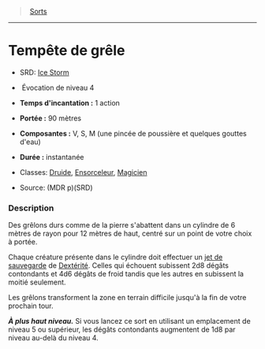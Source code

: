 ﻿---
!SpellItem
Family: SpellHD
Level: 4
Type: Évocation
CastingTime: 1 action
Range: 90 mètres
Components: V, S, M (une pincée de poussière et quelques gouttes d'eau)
Duration: instantanée
Classes: '[Druide](hd_druid.md), [Ensorceleur](hd_sorcerer.md), [Magicien](hd_wizard.md)'
Id: spells_hd.md#tempête-de-grêle
ParentLink: spells_hd.md#sorts
Name: Tempête de grêle
ParentName: Sorts
NameLevel: 1
AltName: '[Ice Storm](srd_spells_ice_storm.md)'
Source: (MDR p)(SRD)
Attributes: {}
AttributesDictionary: >+
  {}

---
> [Sorts](hd_spells.md)

---

# Tempête de grêle

- SRD: [Ice Storm](srd_spells_ice_storm.md)

-  Évocation de niveau 4

- **Temps d'incantation :** 1 action

- **Portée :** 90 mètres

- **Composantes :** V, S, M (une pincée de poussière et quelques gouttes d'eau)

- **Durée :** instantanée

- Classes: [Druide](hd_druid.md), [Ensorceleur](hd_sorcerer.md), [Magicien](hd_wizard.md)

- Source: (MDR p)(SRD)

### Description

Des grêlons durs comme de la pierre s'abattent dans un cylindre de 6 mètres de rayon pour 12 mètres de haut, centré sur un point de votre choix à portée.

Chaque créature présente dans le cylindre doit effectuer un [jet de sauvegarde](hd_abilities_jets_de_sauvegarde.md) de [Dextérité](hd_abilities_dexterity.md). Celles qui échouent subissent 2d8 dégâts contondants et 4d6 dégâts de froid tandis que les autres en subissent la moitié seulement.

Les grêlons transforment la zone en terrain difficile jusqu'à la fin de votre prochain tour.

**_À plus haut niveau._** Si vous lancez ce sort en utilisant un emplacement de niveau 5 ou supérieur, les dégâts contondants augmentent de 1d8 par niveau au-delà du niveau 4.

